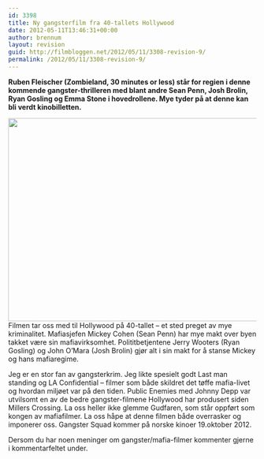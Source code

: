 ```yaml
---
id: 3398
title: Ny gangsterfilm fra 40-tallets Hollywood
date: 2012-05-11T13:46:31+00:00
author: brennum
layout: revision
guid: http://filmbloggen.net/2012/05/11/3308-revision-9/
permalink: /2012/05/11/3308-revision-9/
---
```

**Ruben Fleischer (Zombieland, 30 minutes or less) står for regien i denne kommende gangster-thrilleren med blant andre Sean Penn, Josh Brolin, Ryan Gosling og Emma Stone i hovedrollene. Mye tyder på at denne kan bli verdt kinobilletten.**

<a href="http://filmbloggen.net/?attachment_id=3390" rel="attachment wp-att-3390"><img class="alignnone size-large wp-image-3390" src="http://filmbloggen.net/wp-content/uploads//2012/05/gangster-squad-movie-banner-620x412.jpg" alt="" width="620" height="412" /></a>  
Filmen tar oss med til Hollywood på 40-tallet &#8211; et sted preget av mye kriminalitet. Mafiasjefen Mickey Cohen (Sean Penn) har mye makt over byen takket være sin mafiavirksomhet. Polititbetjentene Jerry Wooters (Ryan Gosling) og John O&#8217;Mara (Josh Brolin) gjør alt i sin makt for å stanse Mickey og hans mafiaregime.

Jeg er en stor fan av gangsterkrim. Jeg likte spesielt godt Last man standing og LA Confidential &#8211; filmer som både skildret det tøffe mafia-livet og hvordan miljøet var på den tiden. Public Enemies med Johnny Depp var utvilsomt en av de bedre gangster-filmene Hollywood har produsert siden Millers Crossing. La oss heller ikke glemme Gudfaren, som står oppført som kongen av mafiafilmer. La oss håpe at denne filmen både overrasker og imponerer oss. Gangster Squad kommer på norske kinoer 19.oktober 2012.

Dersom du har noen meninger om gangster/mafia-filmer kommenter gjerne i kommentarfeltet under.

<div class="video-shortcode">
</div>